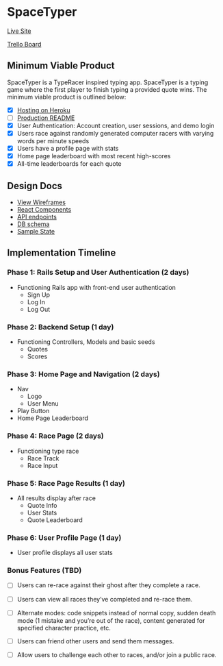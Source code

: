 # SpaceTyper

[Live Site][live]

[Trello Board](https://trello.com/b/xpCc28ln/spacetyper)

## Minimum Viable Product

SpaceTyper is a TypeRacer inspired typing app. SpaceTyper is a typing game where the first player to finish typing a provided quote wins. The minimum viable product is outlined below:

- [x] [Hosting on Heroku][live]
- [ ] [Production README](../README.md)
- [x] User Authentication: Account creation, user sessions, and demo login
- [x] Users race against randomly generated computer racers with varying words per minute speeds
- [x] Users have a profile page with stats
- [x] Home page leaderboard with most recent high-scores
- [x] All-time leaderboards for each quote

## Design Docs
* [View Wireframes](./wireframes)
* [React Components](./component-hierarchy.md)
* [API endpoints](./api-endpoints.md)
* [DB schema](./schema.md)
* [Sample State](./sample-state.md)

## Implementation Timeline

### Phase 1: Rails Setup and User Authentication (2 days)

* Functioning Rails app with front-end user authentication
  - Sign Up
  - Log In
  - Log Out

### Phase 2: Backend Setup (1 day)

* Functioning Controllers, Models and basic seeds
  - Quotes
  - Scores

### Phase 3: Home Page and Navigation (2 days)

* Nav
  - Logo
  - User Menu
* Play Button
* Home Page Leaderboard

### Phase 4: Race Page (2 days)

* Functioning type race
  - Race Track
  - Race Input

### Phase 5: Race Page Results (1 day)

* All results display after race
  - Quote Info
  - User Stats
  - Quote Leaderboard

### Phase 6: User Profile Page (1 day)

* User profile displays all user stats

### Bonus Features (TBD)
- [ ] Users can re-race against their ghost after they complete a race.
- [ ] Users can view all races they’ve completed and re-race them.
- [ ] Alternate modes: code snippets instead of normal copy, sudden death mode (1 mistake and you’re out of the race), content generated for specified character practice, etc.
- [ ] Users can friend other users and send them messages.
- [ ] Allow users to challenge each other to races, and/or join a public race.


[live]: http://www.spacetyper.com
